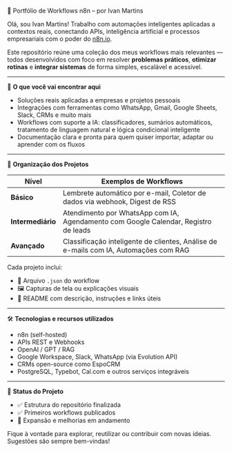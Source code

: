 🧠 Portfólio de Workflows n8n – por Ivan Martins

Olá, sou Ivan Martins! Trabalho com automações inteligentes aplicadas a contextos reais, conectando APIs, inteligência artificial e processos empresariais com o poder do [n8n.io](https://n8n.io/).

Este repositório reúne uma coleção dos meus workflows mais relevantes — todos desenvolvidos com foco em resolver **problemas práticos**, **otimizar rotinas** e **integrar sistemas** de forma simples, escalável e acessível.

---

📌 **O que você vai encontrar aqui**

- Soluções reais aplicadas a empresas e projetos pessoais
- Integrações com ferramentas como WhatsApp, Gmail, Google Sheets, Slack, CRMs e muito mais
- Workflows com suporte a IA: classificadores, sumários automáticos, tratamento de linguagem natural e lógica condicional inteligente
- Documentação clara e pronta para quem quiser importar, adaptar ou aprender com os fluxos

---

📁 **Organização dos Projetos**

| Nível        | Exemplos de Workflows |
|--------------|-----------------------|
| **Básico**   | Lembrete automático por e-mail, Coletor de dados via webhook, Digest de RSS |
| **Intermediário** | Atendimento por WhatsApp com IA, Agendamento com Google Calendar, Registro de leads |
| **Avançado** | Classificação inteligente de clientes, Análise de e-mails com IA, Automações com RAG |

Cada projeto inclui:
- 🧩 Arquivo `.json` do workflow
- 🖼️ Capturas de tela ou explicações visuais
- 📘 README com descrição, instruções e links úteis

---

🛠️ **Tecnologias e recursos utilizados**

- n8n (self-hosted)
- APIs REST e Webhooks
- OpenAI / GPT / RAG
- Google Workspace, Slack, WhatsApp (via Evolution API)
- CRMs open-source como EspoCRM
- PostgreSQL, Typebot, Cal.com e outros serviços integráveis

---

📌 **Status do Projeto**

- ✅ Estrutura do repositório finalizada  
- ✅ Primeiros workflows publicados  
- 🚧 Expansão e melhorias em andamento  

Fique à vontade para explorar, reutilizar ou contribuir com novas ideias.  
Sugestões são sempre bem-vindas!
